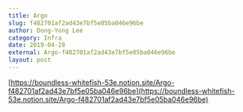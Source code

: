 ```yaml
---
title: Argo
slug: f482701af2ad43e7bf5e05ba046e96be
author: Dong-Yong Lee
category: Infra
date: 2019-04-28
external: Argo-f482701af2ad43e7bf5e05ba046e96be
layout: post
---
```


[https://boundless-whitefish-53e.notion.site/Argo-f482701af2ad43e7bf5e05ba046e96be](https://boundless-whitefish-53e.notion.site/Argo-f482701af2ad43e7bf5e05ba046e96be)